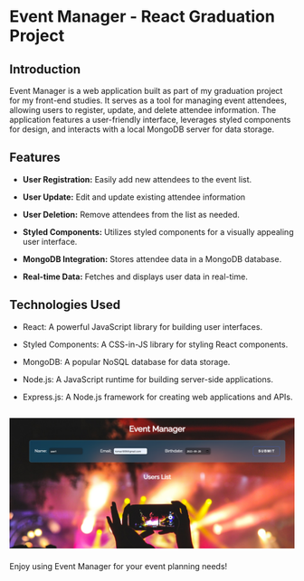 # Event Manager - React Graduation Project

## Introduction

Event Manager is a web application built as part of my graduation project for my front-end studies. It serves as a tool for managing event attendees, allowing users to register, update, and delete attendee information. The application features a user-friendly interface, leverages styled components for design, and interacts with a local MongoDB server for data storage.

## Features

- **User Registration:** Easily add new attendees to the event list.

- **User Update:** Edit and update existing attendee information

- **User Deletion:** Remove attendees from the list as needed.

- **Styled Components:** Utilizes styled components for a visually appealing user interface.

- **MongoDB Integration:** Stores attendee data in a MongoDB database.

- **Real-time Data:** Fetches and displays user data in real-time.

## Technologies Used

- React: A powerful JavaScript library for building user interfaces.

- Styled Components: A CSS-in-JS library for styling React components.

- MongoDB: A popular NoSQL database for data storage.

- Node.js: A JavaScript runtime for building server-side applications.

- Express.js: A Node.js framework for creating web applications and APIs.

![Event Manager Logo](image.png)
---

Enjoy using Event Manager for your event planning needs!
